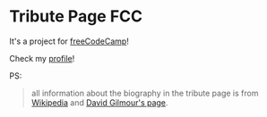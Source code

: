 # Tribute Page FCC

It's a project for [freeCodeCamp](https://www.freecodecamp.com/challenges/build-a-tribute-page)!

Check my [profile](https://www.freecodecamp.com/gph)!

PS: 
> all information about the biography in the tribute page is from [Wikipedia](https://en.wikipedia.org/wiki/Syd_Barrett) and [David Gilmour's page](www.davidgilmour.com/faqs.htm).
